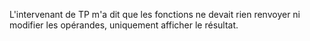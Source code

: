 L'intervenant de TP m'a dit que les fonctions ne devait rien renvoyer ni modifier les opérandes, uniquement afficher le résultat.